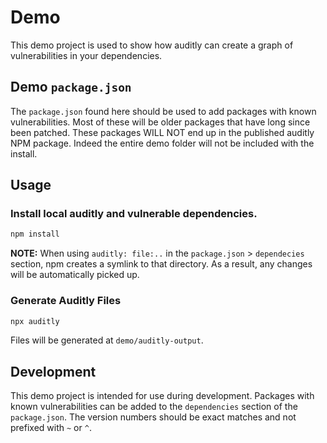 # Demo

This demo project is used to show how auditly can create a graph of vulnerabilities in your dependencies.

## Demo `package.json`

The `package.json` found here should be used to add packages with known vulnerabilities.  Most of these will be older packages that have long since been patched.  These packages WILL NOT end up in the published auditly NPM package.  Indeed the entire demo folder will not be included with the install.

## Usage

### Install local auditly and vulnerable dependencies.
```sh
npm install
```
__NOTE:__ When using `auditly: file:..` in the `package.json` > `dependecies` section, npm creates a symlink to that directory.  As a result, any changes will be automatically picked up.

### Generate Auditly Files
```sh
npx auditly
```

Files will be generated at `demo/auditly-output`.

## Development

This demo project is intended for use during development.  Packages with known vulnerabilities can be added to the `dependencies` section of the `package.json`.  The version numbers should be exact matches and not prefixed with `~` or `^`.
